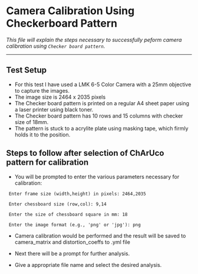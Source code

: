 # Camera Calibration Using Checkerboard Pattern

_This file will explain the steps necessary to successfully peform camera calibration using `Checker board pattern`._

---
## Test Setup

* For this test I have used a LMK 6-5 Color Camera with a 25mm objective to capture the images.
* The image size is 2464 x 2035 pixels
* The Checker board pattern is printed on a regular A4 sheet paper using a laser printer using black toner.
* The Checker board pattern has 10 rows and 15 columns with checker size of 18mm.
* The pattern is stuck to a acrylite plate using masking tape, which firmly holds it to the position.

## Steps to follow after selection of ChArUco pattern for calibration

* You will be prompted to enter the various parameters necessary for calibration:

```
 Enter frame size (width,height) in pixels: 2464,2035

 Enter chessboard size (row,col): 9,14

 Enter the size of chessboard square in mm: 18

 Enter the image format (e.g., 'png' or 'jpg'): png
```
* Camera calibration would be performed and the result will be saved to camera_matrix and distortion_coeffs to .yml file

* Next there will be a prompt for further analysis.

* Give a appropriate file name and select the desired analysis.